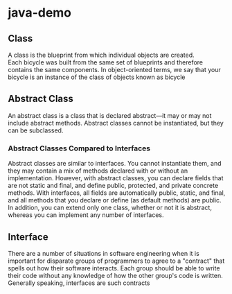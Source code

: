 # java-demo

## Class
A class is the blueprint from which individual objects are created.\
Each bicycle was built from the same set of blueprints and therefore contains the same components. In object-oriented terms, we say that your bicycle is an instance of the class of objects known as bicycle
## Abstract Class
An abstract class is a class that is declared abstract—it may or may not include abstract methods. Abstract classes cannot be instantiated, but they can be subclassed.
### Abstract Classes Compared to Interfaces 
Abstract classes are similar to interfaces. You cannot instantiate them, and they may contain a mix of methods declared with or without an implementation. However, with abstract classes, you can declare fields that are not static and final, and define public, protected, and private concrete methods. With interfaces, all fields are automatically public, static, and final, and all methods that you declare or define (as default methods) are public. In addition, you can extend only one class, whether or not it is abstract, whereas you can implement any number of interfaces.

## Interface 
There are a number of situations in software engineering when it is important for disparate groups of programmers to agree to a "contract" that spells out how their software interacts. Each group should be able to write their code without any knowledge of how the other group's code is written. Generally speaking, interfaces are such contracts
